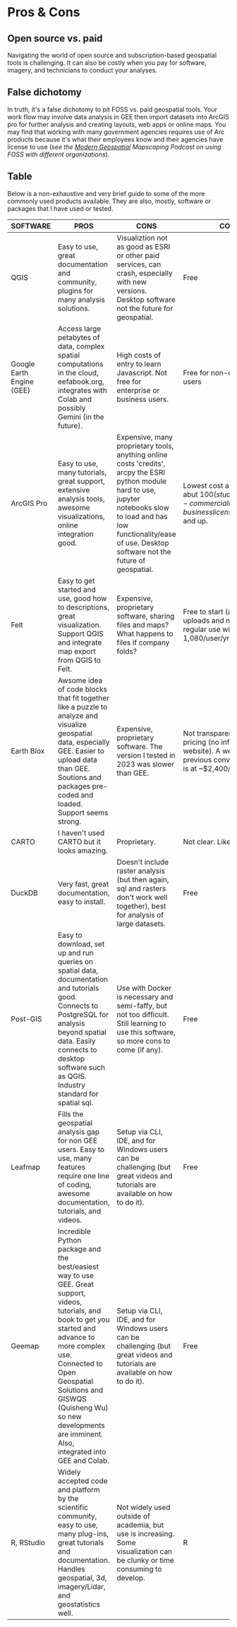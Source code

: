 
# Pros & Cons

## Open source vs. paid
Navigating the world of open source and subscription-based geospatial tools is challenging. It can also be costly when you pay for software, imagery, and technicians to conduct your analyses. 
## False dichotomy
In truth, it's a false dichotomy to pit FOSS vs. paid geospatial tools. Your work flow may involve data analysis in GEE then import datasets into ArcGIS pro for further analysis and creating layouts, web apps or online maps. You may find that working with many government agencies requires use of Arc products because it's what their employees know and their agencies have license to use (*see the [Modern Geospatial](https://mapscaping.com/podcast/modern-geospatial/) Mapscaping Podcast on using FOSS with different organizations*). 

## Table
Below is a non-exhaustive and very brief guide to some of the more commonly used products available. They are also, mostly, software or packages that I have used or tested.

| **SOFTWARE**              | **PROS**                                                                                                                                                                                                                                                                                             | **CONS**                                                                                                                                                                                                                           | **COST**                                                                                                              |
| ------------------------- | ---------------------------------------------------------------------------------------------------------------------------------------------------------------------------------------------------------------------------------------------------------------------------------------------------- | ---------------------------------------------------------------------------------------------------------------------------------------------------------------------------------------------------------------------------------- | --------------------------------------------------------------------------------------------------------------------- |
| QGIS                      | Easy to use, great documentation and community, plugins for many analysis solutions.                                                                                                                                                                                                                 | Visualiztion not as good as ESRI or other paid services, can crash, especially with new versions. Desktop software not the future for geospatial.                                                                                  | Free                                                                                                                  |
| Google Earth Engine (GEE) | Access large petabytes of data, complex spatial computations in the cloud, eefabook.org, integrates with Colab and possibly Gemini (in the future).                                                                                                                                                  | High costs of entry to learn Javascript. Not free for enterprise or business users.                                                                                                                                                | Free for non-commercial users                                                                                         |
| ArcGIS Pro                | Easy to use, many tutorials, great support, extensive analysis tools, awesome visualizations, online integration good.                                                                                                                                                                               | Expensive, many proprietary tools, anything online costs 'credits', arcpy the ESRI python module hard to use, jupyter notebooks slow to load and has low functionality/ease of use. Desktop software not the future of geospatial. | Lowest cost annual license abut $100 (students and non-commercial use), business licenses are >$1,600 and up.         |
| Felt                      | Easy to get started and use, good how to descriptions, great visualization. Support QGIS and integrate map export from QGIS to Felt.                                                                                                                                                                 | Expensive, proprietary software, sharing files and maps? What happens to files if company folds?                                                                                                                                   | Free to start (allows 5 file uploads and no raster use) regular use will cost $360-1,080/user/yr.                     |
| Earth Blox                | Awsome idea of code blocks that fit together like a puzzle to analyze and visualize geospatial data, especially GEE. Easier to upload data than GEE. Soutions and packages pre-coded and loaded. Support seems strong.                                                                               | Expensive, proprietary software. The version I tested in 2023 was slower than GEE.                                                                                                                                                 | Not transparent about pricing (no info on website). A web search and previous conversation put is at ~$2,400/user/yr. |
| CARTO                     | I haven't used CARTO but it looks amazing.                                                                                                                                                                                                                                                           | Proprietary.                                                                                                                                                                                                                       | Not clear. Likely costly.                                                                                             |
| DuckDB                    | Very fast, great documentation, easy to install.                                                                                                                                                                                                                                                     | Doesn't include raster analysis (but then again, sql and rasters don't work well together), best for analysis of large datasets.                                                                                                   | Free                                                                                                                  |
| Post-GIS                  | Easy to download, set up and run queries on spatial data, documentation and tutorials good. Connects to PostgreSQL for analysis beyond spatial data. Easily connects to desktop software such as QGIS. Industry standard for spatial sql.                                                            | Use with Docker is necessary and semi-faffy, but not too difficult. Still learning to use this software, so more cons to come (if any).                                                                                            | Free                                                                                                                  |
| Leafmap                   | Fills the geospatial analysis gap for non GEE users. Easy to use, many features require one line of coding, awesome documentation, tutorials, and videos.                                                                                                                                            | Setup via CLI, IDE, and for Windows users can be challenging (but great videos and tutorials are available on how to do it).                                                                                                       | Free                                                                                                                  |
| Geemap                    | Incredible Python package and the best/easiest way to use GEE. Great support, videos, tutorials, and book to get you started and advance to more complex use. Connected to Open Geospatial Solutions and GISWQS (Quisheng Wu) so new developments are imminent. Also, integrated into GEE and Colab. | Setup via CLI, IDE, and for Windows users can be challenging (but great videos and tutorials are available on how to do it).                                                                                                       | Free                                                                                                                  |
| R, RStudio                | Widely accepted code and platform by the scientific community, easy to use, many plug-ins, great tutorials and documentation. Handles geospatial, 3d, imagery/Lidar, and geostatistics well.                                                                                                         | Not widely used outside of academia, but use is increasing. Some visualization can be clunky or time consuming to develop.                                                                                                         | R                                                                                                                     |
